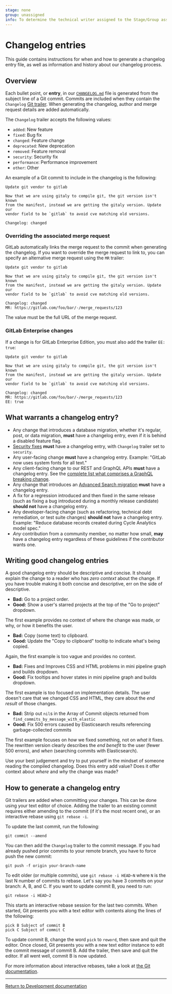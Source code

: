 ```yaml
---
stage: none
group: unassigned
info: To determine the technical writer assigned to the Stage/Group associated with this page, see https://about.gitlab.com/handbook/engineering/ux/technical-writing/#assignments
---
```


# Changelog entries

This guide contains instructions for when and how to generate a changelog entry
file, as well as information and history about our changelog process.

## Overview

Each bullet point, or **entry**, in our
[`CHANGELOG.md`](https://gitlab.com/gitlab-org/gitlab/-/blob/master/CHANGELOG.md)
file is generated from the subject line of a Git commit. Commits are included
when they contain the `Changelog` [Git trailer](https://git-scm.com/docs/git-interpret-trailers).
When generating the changelog, author and merge request details are added
automatically.

The `Changelog` trailer accepts the following values:

- `added`: New feature
- `fixed`: Bug fix
- `changed`: Feature change
- `deprecated`: New deprecation
- `removed`: Feature removal
- `security`: Security fix
- `performance`: Performance improvement
- `other`: Other

An example of a Git commit to include in the changelog is the following:

```plaintext
Update git vendor to gitlab

Now that we are using gitaly to compile git, the git version isn't known
from the manifest, instead we are getting the gitaly version. Update our
vendor field to be `gitlab` to avoid cve matching old versions.

Changelog: changed
```

### Overriding the associated merge request

GitLab automatically links the merge request to the commit when generating the
changelog. If you want to override the merge request to link to, you can specify
an alternative merge request using the `MR` trailer:

```plaintext
Update git vendor to gitlab

Now that we are using gitaly to compile git, the git version isn't known
from the manifest, instead we are getting the gitaly version. Update our
vendor field to be `gitlab` to avoid cve matching old versions.

Changelog: changed
MR: https://gitlab.com/foo/bar/-/merge_requests/123
```

The value must be the full URL of the merge request.

### GitLab Enterprise changes

If a change is for GitLab Enterprise Edition, you must also add the trailer `EE:
true`:

```plaintext
Update git vendor to gitlab

Now that we are using gitaly to compile git, the git version isn't known
from the manifest, instead we are getting the gitaly version. Update our
vendor field to be `gitlab` to avoid cve matching old versions.

Changelog: changed
MR: https://gitlab.com/foo/bar/-/merge_requests/123
EE: true
```

## What warrants a changelog entry?

- Any change that introduces a database migration, whether it's regular, post,
  or data migration, **must** have a changelog entry, even if it is behind a
  disabled feature flag.
- [Security fixes](https://gitlab.com/gitlab-org/release/docs/blob/master/general/security/developer.md)
  **must** have a changelog entry, with `Changelog` trailer set to `security`.
- Any user-facing change **must** have a changelog entry. Example: "GitLab now
  uses system fonts for all text."
- Any client-facing change to our REST and GraphQL APIs **must** have a changelog entry.
  See the [complete list what comprises a GraphQL breaking change](api_graphql_styleguide.md#breaking-changes).
- Any change that introduces an [Advanced Search migration](elasticsearch.md#creating-a-new-advanced-search-migration)
  **must** have a changelog entry.
- A fix for a regression introduced and then fixed in the same release (such as
  fixing a bug introduced during a monthly release candidate) **should not**
  have a changelog entry.
- Any developer-facing change (such as refactoring, technical debt remediation,
  or test suite changes) **should not** have a changelog entry. Example: "Reduce
  database records created during Cycle Analytics model spec."
- _Any_ contribution from a community member, no matter how small, **may** have
  a changelog entry regardless of these guidelines if the contributor wants one.

## Writing good changelog entries

A good changelog entry should be descriptive and concise. It should explain the
change to a reader who has _zero context_ about the change. If you have trouble
making it both concise and descriptive, err on the side of descriptive.

- **Bad:** Go to a project order.
- **Good:** Show a user's starred projects at the top of the "Go to project"
  dropdown.

The first example provides no context of where the change was made, or why, or
how it benefits the user.

- **Bad:** Copy (some text) to clipboard.
- **Good:** Update the "Copy to clipboard" tooltip to indicate what's being
  copied.

Again, the first example is too vague and provides no context.

- **Bad:** Fixes and Improves CSS and HTML problems in mini pipeline graph and
  builds dropdown.
- **Good:** Fix tooltips and hover states in mini pipeline graph and builds
  dropdown.

The first example is too focused on implementation details. The user doesn't
care that we changed CSS and HTML, they care about the _end result_ of those
changes.

- **Bad:** Strip out `nil`s in the Array of Commit objects returned from
  `find_commits_by_message_with_elastic`
- **Good:** Fix 500 errors caused by Elasticsearch results referencing
  garbage-collected commits

The first example focuses on _how_ we fixed something, not on _what_ it fixes.
The rewritten version clearly describes the _end benefit_ to the user (fewer 500
errors), and _when_ (searching commits with Elasticsearch).

Use your best judgement and try to put yourself in the mindset of someone
reading the compiled changelog. Does this entry add value? Does it offer context
about _where_ and _why_ the change was made?

## How to generate a changelog entry

Git trailers are added when committing your changes. This can be done using your
text editor of choice. Adding the trailer to an existing commit requires either
amending to the commit (if it's the most recent one), or an interactive rebase
using `git rebase -i`.

To update the last commit, run the following:

```shell
git commit --amend
```

You can then add the `Changelog` trailer to the commit message. If you had
already pushed prior commits to your remote branch, you have to force push
the new commit:

```shell
git push -f origin your-branch-name
```

To edit older (or multiple commits), use `git rebase -i HEAD~N` where `N` is the
last N number of commits to rebase. Let's say you have 3 commits on your branch:
A, B, and C. If you want to update commit B, you need to run:

```shell
git rebase -i HEAD~2
```

This starts an interactive rebase session for the last two commits. When
started, Git presents you with a text editor with contents along the lines of
the following:

```plaintext
pick B Subject of commit B
pick C Subject of commit C
```

To update commit B, change the word `pick` to `reword`, then save and quit the
editor. Once closed, Git presents you with a new text editor instance to edit
the commit message of commit B. Add the trailer, then save and quit the editor.
If all went well, commit B is now updated.

For more information about interactive rebases, take a look at [the Git
documentation](https://git-scm.com/book/en/v2/Git-Tools-Rewriting-History).

---

[Return to Development documentation](index.md)
